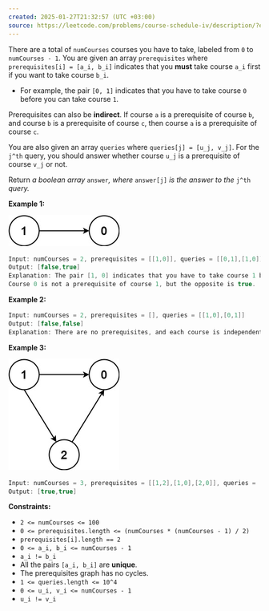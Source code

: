 ```yaml
---
created: 2025-01-27T21:32:57 (UTC +03:00)
source: https://leetcode.com/problems/course-schedule-iv/description/?envType=daily-question&envId=2025-01-27
---
```

There are a total of `numCourses` courses you have to take, labeled from `0` to `numCourses - 1`. You are given an array `prerequisites` where `prerequisites[i] = [a_i, b_i]` indicates that you **must** take course `a_i` first if you want to take course `b_i`.

-   For example, the pair `[0, 1]` indicates that you have to take course `0` before you can take course `1`.

Prerequisites can also be **indirect**. If course `a` is a prerequisite of course `b`, and course `b` is a prerequisite of course `c`, then course `a` is a prerequisite of course `c`.

You are also given an array `queries` where `queries[j] = [u_j, v_j]`. For the `j^th` query, you should answer whether course `u_j` is a prerequisite of course `v_j` or not.

Return _a boolean array_ `answer`_, where_ `answer[j]` _is the answer to the_ `j^th` _query._


**Example 1:**

![img.png](img.png)

``` Java
Input: numCourses = 2, prerequisites = [[1,0]], queries = [[0,1],[1,0]]
Output: [false,true]
Explanation: The pair [1, 0] indicates that you have to take course 1 before you can take course 0.
Course 0 is not a prerequisite of course 1, but the opposite is true.
```


**Example 2:**

``` Java
Input: numCourses = 2, prerequisites = [], queries = [[1,0],[0,1]]
Output: [false,false]
Explanation: There are no prerequisites, and each course is independent.
```


**Example 3:**

![img_1.png](img_1.png)

``` Java
Input: numCourses = 3, prerequisites = [[1,2],[1,0],[2,0]], queries = [[1,0],[1,2]]
Output: [true,true]
```


**Constraints:**

-   `2 <= numCourses <= 100`
-   `0 <= prerequisites.length <= (numCourses * (numCourses - 1) / 2)`
-   `prerequisites[i].length == 2`
-   `0 <= a_i, b_i <= numCourses - 1`
-   `a_i != b_i`
-   All the pairs `[a_i, b_i]` are **unique**.
-   The prerequisites graph has no cycles.
-   `1 <= queries.length <= 10^4`
-   `0 <= u_i, v_i <= numCourses - 1`
-   `u_i != v_i`
